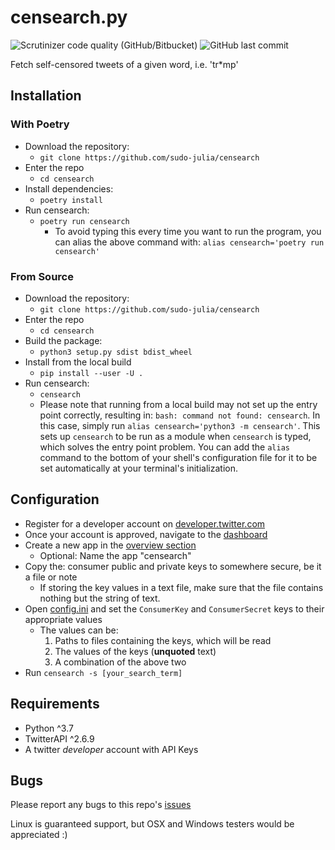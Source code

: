 # censearch.py

![Scrutinizer code quality (GitHub/Bitbucket)](https://img.shields.io/scrutinizer/quality/g/sudo-julia/censearch/main?style=flat)
![GitHub last commit](https://img.shields.io/github/last-commit/sudo-julia/censearch)

Fetch self-censored tweets of a given word, i.e. 'tr*mp'

## Installation

### With Poetry

- Download the repository:
  - `git clone https://github.com/sudo-julia/censearch`
- Enter the repo
  - `cd censearch`
- Install dependencies:
  - `poetry install`
- Run censearch:
  - `poetry run censearch`
    - To avoid typing this every time you want to run the program,
you can alias the above command with: `alias censearch='poetry run censearch'`

### From Source

- Download the repository:
  - `git clone https://github.com/sudo-julia/censearch`
- Enter the repo
  - `cd censearch`
- Build the package:
  - `python3 setup.py sdist bdist_wheel`
- Install from the local build
  - `pip install --user -U .`
- Run censearch:
  - `censearch`
  - Please note that running from a local build may not set up the entry point
correctly, resulting in: `bash: command not found: censearch`. In this case, simply
run `alias censearch='python3 -m censearch'`.
This sets up `censearch` to be run as
a module when `censearch` is typed, which solves the entry point problem.
You can add the `alias` command to the bottom of your shell's configuration file
for it to be set automatically at your terminal's initialization.

## Configuration

- Register for a developer account on
[developer.twitter.com](https://developer.twitter.com)
- Once your account is approved, navigate to the [dashboard](https://developer.twitter.com/en/portal/dashboard)
- Create a new app in the [overview section](https://developer.twitter.com/en/portal/projects-and-apps)
  - Optional: Name the app "censearch"
- Copy the: consumer public and private keys to somewhere secure, be it a file
or note
  - If storing the key values in a text file, make sure that the file contains
nothing but the string of text.
- Open [config.ini](./config.ini) and set the `ConsumerKey` and `ConsumerSecret`
keys to their appropriate values
  - The values can be:
    1. Paths to files containing the keys, which will be read
    2. The values of the keys (**unquoted** text)
    3. A combination of the above two
- Run `censearch -s [your_search_term]`

## Requirements

- Python ^3.7
- TwitterAPI ^2.6.9
- A twitter *developer* account with API Keys

## Bugs

Please report any bugs to this repo's [issues](https://github.com/sudo-julia/censearch/issues)

Linux is guaranteed support, but OSX and Windows testers would be appreciated :)
